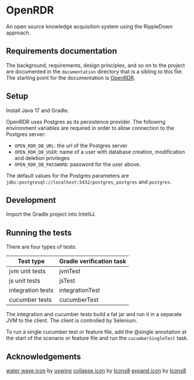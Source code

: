 # OpenRDR

An open source knowledge acquisition system using the RippleDown approach.

## Requirements documentation

The background, requirements, design principles, and so on to the project are documented in the
`documentation` directory that is a sibling to this file. The starting point for the
documentation is [OpenRDR](./documentation/openrdr.md).

## Setup

Install Java 17 and Gradle.

OpenRDR uses Postgres as its persistence provider. The following environment variables are required in order to
allow connection to the Postgres server:

- `OPEN_RDR_DB_URL`: the url of the Postgres server
- `OPEN_RDR_DB_USER`: name of a user with database creation, modification and deletion privileges
- `OPEN_RDR_DB_PASSWORD`: password for the user above.

The default values for the Postgres parameters are `jdbc:postgresql://localhost:5432/postgres`, `postgres`
and `postgres`.

## Development

Import the Gradle project into IntelliJ.

## Running the tests

There are four types of tests:

| Test type         | Gradle verification task | 
|-------------------|--------------------------|
| jvm unit tests    | jvmTest                  |    
| js unit tests     | jsTest                   |   
| integration tests | integrationTest          |    
| cucumber tests    | cucumberTest             | 

The integration and cucumber tests build a fat jar and run it in a separate JVM to the client. The client is controlled
by Selenium.

To run a single cucumber test or feature file, add the @single annotation at the start of the scenario or feature file and run the `cucumberSingleTest` task.

## Acknowledgements

[water wave icon](https://uxwing.com/water-wave-icon) by [uxwing](https://www.uxwing.com)
[collapse icon](https://icons8.com/icon/60653/collapse-arrow) by [Icons8](https://icons8.com)
[expand icon](https://icons8.com/icon/60662/expand-arrow) by [Icons8](https://icons8.com)

